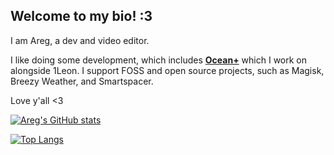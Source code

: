 ## Welcome to my bio! :3

I am Areg, a dev and video editor.

I like doing some development, which includes [**Ocean+**](https://github.com/Areg472/ocean-plus-react) which I work on alongside 1Leon. I support FOSS and open source projects, such as Magisk, Breezy Weather, and Smartspacer.

Love y'all <3

[![Areg's GitHub stats](https://readme-test-three.vercel.app/api?username=Areg472&theme=gruvbox&show_icons=true&rank_icon=github&hide_title=true&card_width=500px&exclude_repo=readme-test)](https://github.com/Areg472)

[![Top Langs](https://readme-test-three.vercel.app/api/top-langs/?username=Areg472&theme=gruvbox&card_width=500px&layout=compact&exclude_repo=readme-test)](https://github.com/Areg472)
